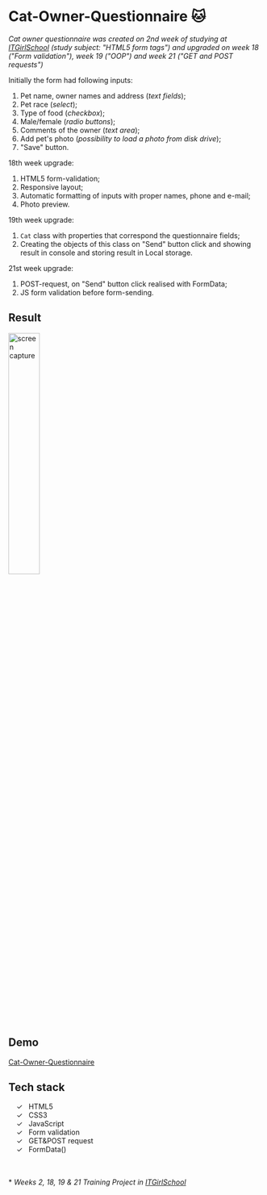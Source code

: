 # Cat-Owner-Questionnaire :cat:

_Cat owner questionnaire was created on 2nd week of studying at [ITGirlSchool] (study subject: "HTML5 form tags") and upgraded on week 18 ("Form validation"), week 19 ("OOP") and week 21 ("GET and POST requests")_

Initially the form had following inputs:

1. Pet name, owner names and address (_text fields_);
2. Pet race (_select_);
3. Type of food (_checkbox_);
4. Male/female (_radio buttons_);
5. Comments of the owner (_text area_);
6. Add pet's photo (_possibility to load a photo from disk drive_);
7. "Save" button.

18th week upgrade:
1. HTML5 form-validation;
2. Responsive layout;
3. Automatic formatting of inputs with proper names, phone and e-mail;
4. Photo preview.

19th week upgrade:
1. `Cat` class with properties that correspond the questionnaire fields; 
2. Creating the objects of this class on "Send" button click and showing result in console and storing result in Local storage.

21st week upgrade:
1. POST-request, on "Send" button click realised with FormData;
2. JS form validation before form-sending.

## Result
<img width="35%" alt="screen capture" src="../main/assets/img/captureweb.jpeg">

## Demo
[Cat-Owner-Questionnaire]

## Tech stack

&nbsp;&nbsp;&nbsp;&nbsp;&check;&nbsp;&nbsp; HTML5<br>
&nbsp;&nbsp;&nbsp;&nbsp;&check;&nbsp;&nbsp; CSS3<br>
&nbsp;&nbsp;&nbsp;&nbsp;&check;&nbsp;&nbsp; JavaScript<br>
&nbsp;&nbsp;&nbsp;&nbsp;&check;&nbsp;&nbsp; Form validation<br>
&nbsp;&nbsp;&nbsp;&nbsp;&check;&nbsp;&nbsp; GET&POST request<br> 
&nbsp;&nbsp;&nbsp;&nbsp;&check;&nbsp;&nbsp; FormData()<br> 





<br><br> 
\* _Weeks 2, 18, 19 & 21 Training Project in [ITGirlSchool]_ 
  

   [ITGirlSchool]: <https://itgirlschool.com/en>
   [Cat-Owner-Questionnaire]: <https://alenagm.github.io/Cat-Owner-Questionnaire/>
